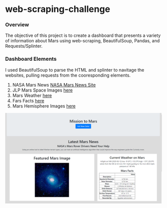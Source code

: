 # web-scraping-challenge

### Overview

The objective of this project is to create a dashboard that presents a variety of information about Mars using web-scraping, BeautifulSoup, Pandas, and Requests/Splinter.

### Dashboard Elements

I used BeautifulSoup to parse the HTML and splinter to navitage the websites, pulling requests from the cooresponding elements.

1. NASA Mars News [NASA Mars News Site](https://mars.nasa.gov/news/)
2. JLP Mars Space Images [here](https://www.jpl.nasa.gov/spaceimages/?search=&category=Mars)
3. Mars Weather [here](https://twitter.com/marswxreport?lang=en)
4. Fars Facts [here](https://space-facts.com/mars/)
5. Mars Hemisphere Images [here](https://astrogeology.usgs.gov/search/results?q=hemisphere+enhanced&k1=target&v1=Mars)

![mission_to_mars](Mission_to_Mars/images/screenshot1.png) 








